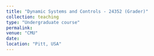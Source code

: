 ```yaml
---
title: "Dynamic Systems and Controls - 24352 (Grader)"
collection: teaching
type: "Undergraduate course"
permalink: 
venue: "CMU"
date: 
location: "Pitt, USA"
---
```

